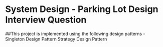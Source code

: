 # System Design - Parking Lot Design Interview Question

##This project is implemented using the following design patterns -
Singleton Design Pattern
Strategy Design Pattern

